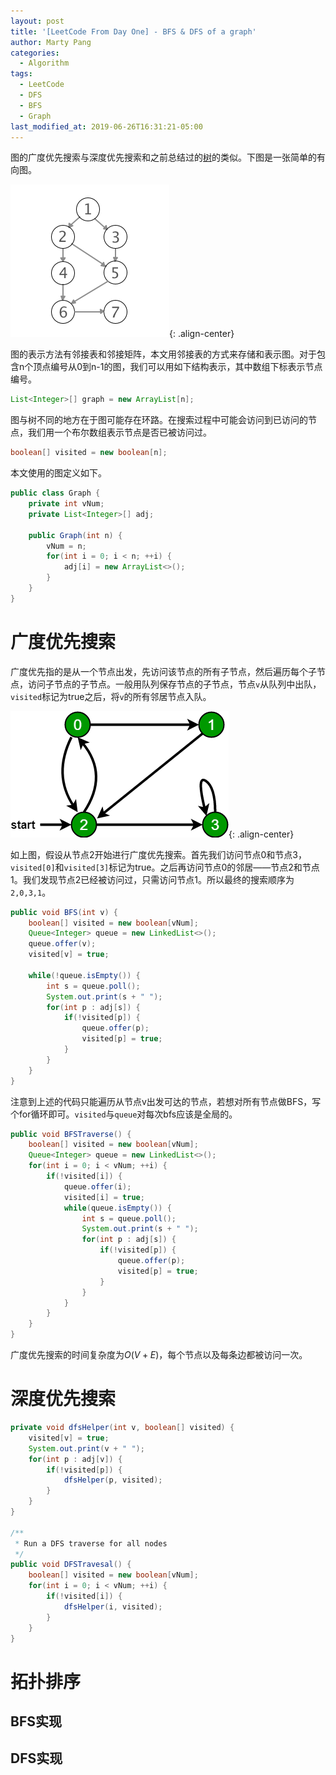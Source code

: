 ```yaml
---
layout: post
title: '[LeetCode From Day One] - BFS & DFS of a graph'
author: Marty Pang
categories: 
  - Algorithm
tags: 
  - LeetCode
  - DFS
  - BFS
  - Graph
last_modified_at: 2019-06-26T16:31:21-05:00
---
```



图的广度优先搜索与深度优先搜索和之前总结过的[树](https://www.hytheory.com/algorithm/Leetcode-from-day-one-basic-data-structure-tree/)的类似。下图是一张简单的有向图。

![directed graph](/images/20190626/graph.png){:	.align-center}

图的表示方法有邻接表和邻接矩阵，本文用邻接表的方式来存储和表示图。对于包含n个顶点编号从0到n-1的图，我们可以用如下结构表示，其中数组下标表示节点编号。

```java
List<Integer>[] graph = new ArrayList[n];
```

图与树不同的地方在于图可能存在环路。在搜索过程中可能会访问到已访问的节点，我们用一个布尔数组表示节点是否已被访问过。

```java
boolean[] visited = new boolean[n];
```

本文使用的图定义如下。

```java
public class Graph {
    private int vNum;
    private List<Integer>[] adj;

    public Graph(int n) {
        vNum = n;
        for(int i = 0; i < n; ++i) {
            adj[i] = new ArrayList<>();
        }
    }
}
```

# 广度优先搜索

广度优先指的是从一个节点出发，先访问该节点的所有子节点，然后遍历每个子节点，访问子节点的子节点。一般用队列保存节点的子节点，节点`v`从队列中出队，`visited`标记为true之后，将`v`的所有邻居节点入队。

![directed graph](/images/20190626/bfs.png){:	.align-center}

如上图，假设从节点2开始进行广度优先搜索。首先我们访问节点0和节点3，`visited[0]`和`visited[3]`标记为true。之后再访问节点0的邻居——节点2和节点1。我们发现节点2已经被访问过，只需访问节点1。所以最终的搜索顺序为`2,0,3,1`。

```java
public void BFS(int v) {
    boolean[] visited = new boolean[vNum];
    Queue<Integer> queue = new LinkedList<>();
    queue.offer(v);
    visited[v] = true;

    while(!queue.isEmpty()) {
        int s = queue.poll();
        System.out.print(s + " ");
        for(int p : adj[s]) {
            if(!visited[p]) {
                queue.offer(p);
                visited[p] = true;
            }
        }
    }
}
```

注意到上述的代码只能遍历从节点v出发可达的节点，若想对所有节点做BFS，写个for循环即可。`visited`与`queue`对每次bfs应该是全局的。

```java
public void BFSTraverse() {
    boolean[] visited = new boolean[vNum];
    Queue<Integer> queue = new LinkedList<>();
    for(int i = 0; i < vNum; ++i) {
        if(!visited[i]) {
            queue.offer(i);
            visited[i] = true;
            while(queue.isEmpty()) {
                int s = queue.poll();
                System.out.print(s + " ");
                for(int p : adj[s]) {
                    if(!visited[p]) {
                        queue.offer(p);
                        visited[p] = true;
                    }
                }
            }
        }
    }
}
```

广度优先搜索的时间复杂度为$O(V+E)$，每个节点以及每条边都被访问一次。


# 深度优先搜索

```java
private void dfsHelper(int v, boolean[] visited) {
    visited[v] = true;
    System.out.print(v + " ");
    for(int p : adj[v]) {
        if(!visited[p]) {
            dfsHelper(p, visited);
        }
    }
}

/**
 * Run a DFS traverse for all nodes
 */
public void DFSTravesal() {
    boolean[] visited = new boolean[vNum];
    for(int i = 0; i < vNum; ++i) {
        if(!visited[i]) {
            dfsHelper(i, visited);
        }
    }
}
```

# 拓扑排序

## BFS实现

## DFS实现
